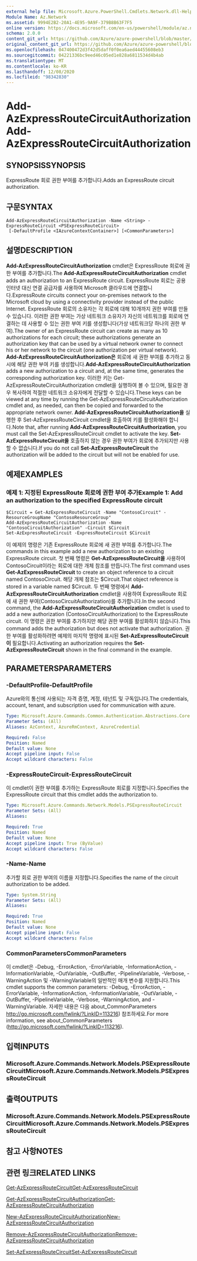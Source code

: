 ```yaml
---
external help file: Microsoft.Azure.PowerShell.Cmdlets.Network.dll-Help.xml
Module Name: Az.Network
ms.assetid: 9994E2B2-20A1-4E95-9A9F-379B8B63F7F5
online version: https://docs.microsoft.com/en-us/powershell/module/az.network/add-azexpressroutecircuitauthorization
schema: 2.0.0
content_git_url: https://github.com/Azure/azure-powershell/blob/master/src/Network/Network/help/Add-AzExpressRouteCircuitAuthorization.md
original_content_git_url: https://github.com/Azure/azure-powershell/blob/master/src/Network/Network/help/Add-AzExpressRouteCircuitAuthorization.md
ms.openlocfilehash: 047400472d3f42d5daff0f0ea6aed44455608eb3
ms.sourcegitcommit: 04221336bc9eed46c05ed1e828a6811534d4b4ab
ms.translationtype: MT
ms.contentlocale: ko-KR
ms.lasthandoff: 12/08/2020
ms.locfileid: "98342830"
---
```

# <span data-ttu-id="b94dd-101">Add-AzExpressRouteCircuitAuthorization</span><span class="sxs-lookup"><span data-stu-id="b94dd-101">Add-AzExpressRouteCircuitAuthorization</span></span>

## <span data-ttu-id="b94dd-102">SYNOPSIS</span><span class="sxs-lookup"><span data-stu-id="b94dd-102">SYNOPSIS</span></span>
<span data-ttu-id="b94dd-103">ExpressRoute 회로 권한 부여를 추가합니다.</span><span class="sxs-lookup"><span data-stu-id="b94dd-103">Adds an ExpressRoute circuit authorization.</span></span>

## <span data-ttu-id="b94dd-104">구문</span><span class="sxs-lookup"><span data-stu-id="b94dd-104">SYNTAX</span></span>

```
Add-AzExpressRouteCircuitAuthorization -Name <String> -ExpressRouteCircuit <PSExpressRouteCircuit>
 [-DefaultProfile <IAzureContextContainer>] [<CommonParameters>]
```

## <span data-ttu-id="b94dd-105">설명</span><span class="sxs-lookup"><span data-stu-id="b94dd-105">DESCRIPTION</span></span>
<span data-ttu-id="b94dd-106">**Add-AzExpressRouteCircuitAuthorization** cmdlet은 ExpressRoute 회로에 권한 부여를 추가합니다.</span><span class="sxs-lookup"><span data-stu-id="b94dd-106">The **Add-AzExpressRouteCircuitAuthorization** cmdlet adds an authorization to an ExpressRoute circuit.</span></span> <span data-ttu-id="b94dd-107">ExpressRoute 회로는 공용 인터넷 대신 연결 공급자를 사용하여 Microsoft 클라우드에 연결합니다.</span><span class="sxs-lookup"><span data-stu-id="b94dd-107">ExpressRoute circuits connect your on-premises network to the Microsoft cloud by using a connectivity provider instead of the public Internet.</span></span> <span data-ttu-id="b94dd-108">ExpressRoute 회로의 소유자는 각 회로에 대해 10개까지 권한 부여를 만들 수 있습니다. 이러한 권한 부여는 가상 네트워크 소유자가 자신의 네트워크를 회로에 연결하는 데 사용할 수 있는 권한 부여 키를 생성합니다(가상 네트워크당 하나의 권한 부여).</span><span class="sxs-lookup"><span data-stu-id="b94dd-108">The owner of an ExpressRoute circuit can create as many as 10 authorizations for each circuit; these authorizations generate an authorization key that can be used by a virtual network owner to connect his or her network to the circuit (one authorization per virtual network).</span></span> <span data-ttu-id="b94dd-109">**Add-AzExpressRouteCircuitAuthorization은** 회로에 새 권한 부여를 추가하고 동시에 해당 권한 부여 키를 생성합니다.</span><span class="sxs-lookup"><span data-stu-id="b94dd-109">**Add-AzExpressRouteCircuitAuthorization** adds a new authorization to a circuit and, at the same time, generates the corresponding authorization key.</span></span> <span data-ttu-id="b94dd-110">이러한 키는 Get-AzExpressRouteCircuitAuthorization cmdlet을 실행하여 볼 수 있으며, 필요한 경우 복사하여 적절한 네트워크 소유자에게 전달할 수 있습니다.</span><span class="sxs-lookup"><span data-stu-id="b94dd-110">These keys can be viewed at any time by running the Get-AzExpressRouteCircuitAuthorization cmdlet and, as needed, can then be copied and forwarded to the appropriate network owner.</span></span>
<span data-ttu-id="b94dd-111">**Add-AzExpressRouteCircuitAuthorization을** 실행한 후 Set-AzExpressRouteCircuit cmdlet을 호출하여 키를 활성화해야 합니다.</span><span class="sxs-lookup"><span data-stu-id="b94dd-111">Note that, after running **Add-AzExpressRouteCircuitAuthorization**, you must call the Set-AzExpressRouteCircuit cmdlet to activate the key.</span></span> <span data-ttu-id="b94dd-112">**Set-AzExpressRouteCircuit을** 호출하지 않는 경우 권한 부여가 회로에 추가되지만 사용할 수 없습니다.</span><span class="sxs-lookup"><span data-stu-id="b94dd-112">If you do not call **Set-AzExpressRouteCircuit** the authorization will be added to the circuit but will not be enabled for use.</span></span>

## <span data-ttu-id="b94dd-113">예제</span><span class="sxs-lookup"><span data-stu-id="b94dd-113">EXAMPLES</span></span>

### <span data-ttu-id="b94dd-114">예제 1: 지정된 ExpressRoute 회로에 권한 부여 추가</span><span class="sxs-lookup"><span data-stu-id="b94dd-114">Example 1: Add an authorization to the specified ExpressRoute circuit</span></span>
```
$Circuit = Get-AzExpressRouteCircuit -Name "ContosoCircuit" -ResourceGroupName "ContosoResourceGroup"
Add-AzExpressRouteCircuitAuthorization -Name "ContosoCircuitAuthorization" -Circuit $Circuit
Set-AzExpressRouteCircuit -ExpressRouteCircuit $Circuit
```

<span data-ttu-id="b94dd-115">이 예제의 명령은 기존 ExpressRoute 회로에 새 권한 부여를 추가합니다.</span><span class="sxs-lookup"><span data-stu-id="b94dd-115">The commands in this example add a new authorization to an existing ExpressRoute circuit.</span></span> <span data-ttu-id="b94dd-116">첫 번째 명령은 **Get-AzExpressRouteCircuit을** 사용하여 ContosoCircuit이라는 회로에 대한 개체 참조를 만듭니다.</span><span class="sxs-lookup"><span data-stu-id="b94dd-116">The first command uses **Get-AzExpressRouteCircuit** to create an object reference to a circuit named ContosoCircuit.</span></span> <span data-ttu-id="b94dd-117">해당 개체 참조는 $Circuit.</span><span class="sxs-lookup"><span data-stu-id="b94dd-117">That object reference is stored in a variable named $Circuit.</span></span>
<span data-ttu-id="b94dd-118">두 번째 명령에서 **Add-AzExpressRouteCircuitAuthorization** cmdlet을 사용하여 ExpressRoute 회로에 새 권한 부여(ContosoCircuitAuthorization)를 추가합니다.</span><span class="sxs-lookup"><span data-stu-id="b94dd-118">In the second command, the **Add-AzExpressRouteCircuitAuthorization** cmdlet is used to add a new authorization (ContosoCircuitAuthorization) to the ExpressRoute circuit.</span></span> <span data-ttu-id="b94dd-119">이 명령은 권한 부여를 추가하지만 해당 권한 부여를 활성화하지 않습니다.</span><span class="sxs-lookup"><span data-stu-id="b94dd-119">This command adds the authorization but does not activate that authorization.</span></span> <span data-ttu-id="b94dd-120">권한 부여를 활성화하려면 예제의 마지막 명령에 표시된 **Set-AzExpressRouteCircuit이** 필요합니다.</span><span class="sxs-lookup"><span data-stu-id="b94dd-120">Activating an authorization requires the **Set-AzExpressRouteCircuit** shown in the final command in the example.</span></span>

## <span data-ttu-id="b94dd-121">PARAMETERS</span><span class="sxs-lookup"><span data-stu-id="b94dd-121">PARAMETERS</span></span>

### <span data-ttu-id="b94dd-122">-DefaultProfile</span><span class="sxs-lookup"><span data-stu-id="b94dd-122">-DefaultProfile</span></span>
<span data-ttu-id="b94dd-123">Azure와의 통신에 사용되는 자격 증명, 계정, 테넌트 및 구독입니다.</span><span class="sxs-lookup"><span data-stu-id="b94dd-123">The credentials, account, tenant, and subscription used for communication with azure.</span></span>

```yaml
Type: Microsoft.Azure.Commands.Common.Authentication.Abstractions.Core.IAzureContextContainer
Parameter Sets: (All)
Aliases: AzContext, AzureRmContext, AzureCredential

Required: False
Position: Named
Default value: None
Accept pipeline input: False
Accept wildcard characters: False
```

### <span data-ttu-id="b94dd-124">-ExpressRouteCircuit</span><span class="sxs-lookup"><span data-stu-id="b94dd-124">-ExpressRouteCircuit</span></span>
<span data-ttu-id="b94dd-125">이 cmdlet이 권한 부여를 추가하는 ExpressRoute 회로를 지정합니다.</span><span class="sxs-lookup"><span data-stu-id="b94dd-125">Specifies the ExpressRoute circuit that this cmdlet adds the authorization to.</span></span>

```yaml
Type: Microsoft.Azure.Commands.Network.Models.PSExpressRouteCircuit
Parameter Sets: (All)
Aliases:

Required: True
Position: Named
Default value: None
Accept pipeline input: True (ByValue)
Accept wildcard characters: False
```

### <span data-ttu-id="b94dd-126">-Name</span><span class="sxs-lookup"><span data-stu-id="b94dd-126">-Name</span></span>
<span data-ttu-id="b94dd-127">추가할 회로 권한 부여의 이름을 지정합니다.</span><span class="sxs-lookup"><span data-stu-id="b94dd-127">Specifies the name of the circuit authorization to be added.</span></span>

```yaml
Type: System.String
Parameter Sets: (All)
Aliases:

Required: True
Position: Named
Default value: None
Accept pipeline input: False
Accept wildcard characters: False
```

### <span data-ttu-id="b94dd-128">CommonParameters</span><span class="sxs-lookup"><span data-stu-id="b94dd-128">CommonParameters</span></span>
<span data-ttu-id="b94dd-129">이 cmdlet은 -Debug, -ErrorAction, -ErrorVariable, -InformationAction, -InformationVariable, -OutVariable, -OutBuffer, -PipelineVariable, -Verbose, -WarningAction 및 -WarningVariable의 일반적인 매개 변수를 지원합니다.</span><span class="sxs-lookup"><span data-stu-id="b94dd-129">This cmdlet supports the common parameters: -Debug, -ErrorAction, -ErrorVariable, -InformationAction, -InformationVariable, -OutVariable, -OutBuffer, -PipelineVariable, -Verbose, -WarningAction, and -WarningVariable.</span></span> <span data-ttu-id="b94dd-130">자세한 내용은 다음 about_CommonParameters http://go.microsoft.com/fwlink/?LinkID=113216) 참조하세요.</span><span class="sxs-lookup"><span data-stu-id="b94dd-130">For more information, see about_CommonParameters (http://go.microsoft.com/fwlink/?LinkID=113216).</span></span>

## <span data-ttu-id="b94dd-131">입력</span><span class="sxs-lookup"><span data-stu-id="b94dd-131">INPUTS</span></span>

### <span data-ttu-id="b94dd-132">Microsoft.Azure.Commands.Network.Models.PSExpressRouteCircuit</span><span class="sxs-lookup"><span data-stu-id="b94dd-132">Microsoft.Azure.Commands.Network.Models.PSExpressRouteCircuit</span></span>

## <span data-ttu-id="b94dd-133">출력</span><span class="sxs-lookup"><span data-stu-id="b94dd-133">OUTPUTS</span></span>

### <span data-ttu-id="b94dd-134">Microsoft.Azure.Commands.Network.Models.PSExpressRouteCircuit</span><span class="sxs-lookup"><span data-stu-id="b94dd-134">Microsoft.Azure.Commands.Network.Models.PSExpressRouteCircuit</span></span>

## <span data-ttu-id="b94dd-135">참고 사항</span><span class="sxs-lookup"><span data-stu-id="b94dd-135">NOTES</span></span>

## <span data-ttu-id="b94dd-136">관련 링크</span><span class="sxs-lookup"><span data-stu-id="b94dd-136">RELATED LINKS</span></span>

[<span data-ttu-id="b94dd-137">Get-AzExpressRouteCircuit</span><span class="sxs-lookup"><span data-stu-id="b94dd-137">Get-AzExpressRouteCircuit</span></span>](./Get-AzExpressRouteCircuit.md)

[<span data-ttu-id="b94dd-138">Get-AzExpressRouteCircuitAuthorization</span><span class="sxs-lookup"><span data-stu-id="b94dd-138">Get-AzExpressRouteCircuitAuthorization</span></span>](./Get-AzExpressRouteCircuitAuthorization.md)

[<span data-ttu-id="b94dd-139">New-AzExpressRouteCircuitAuthorization</span><span class="sxs-lookup"><span data-stu-id="b94dd-139">New-AzExpressRouteCircuitAuthorization</span></span>](./New-AzExpressRouteCircuitAuthorization.md)

[<span data-ttu-id="b94dd-140">Remove-AzExpressRouteCircuitAuthorization</span><span class="sxs-lookup"><span data-stu-id="b94dd-140">Remove-AzExpressRouteCircuitAuthorization</span></span>](./Remove-AzExpressRouteCircuitAuthorization.md)

[<span data-ttu-id="b94dd-141">Set-AzExpressRouteCircuit</span><span class="sxs-lookup"><span data-stu-id="b94dd-141">Set-AzExpressRouteCircuit</span></span>](./Set-AzExpressRouteCircuit.md)
